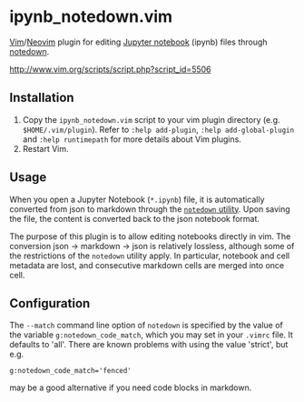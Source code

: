 # ipynb_notedown.vim

[Vim][1]/[Neovim][2] plugin for editing [Jupyter notebook][3] (ipynb) files
through [notedown][4].

<http://www.vim.org/scripts/script.php?script_id=5506>


## Installation ##

1. Copy the `ipynb_notedown.vim` script to your vim plugin directory (e.g.
   `$HOME/.vim/plugin`).  Refer to `:help add-plugin`,
   `:help add-global-plugin` and `:help runtimepath` for more details about
   Vim plugins.
2. Restart Vim.


## Usage ##

When you open a Jupyter Notebook (`*.ipynb`) file, it is automatically
converted from json to markdown through the [`notedown` utility][4]. Upon saving
the file, the content is converted back to the json notebook format.

The purpose of this plugin is to allow editing notebooks directly in vim.
The conversion json → markdown → json is relatively lossless, although
some of the restrictions of the `notedown` utility apply. In particular,
notebook and cell metadata are lost, and consecutive markdown cells are
merged into once cell.


## Configuration ##

The `--match` command line option of `notedown` is specified by the value
of the variable `g:notedown_code_match`, which you may set in your `.vimrc`
file. It defaults to 'all'. There are known problems with using the value
'strict', but e.g.

    g:notedown_code_match='fenced'

may be a good alternative if you need code blocks in markdown.

[1]: http://www.vim.org
[2]: https://neovim.io
[3]: http://jupyter.org
[4]: https://github.com/aaren/notedown

